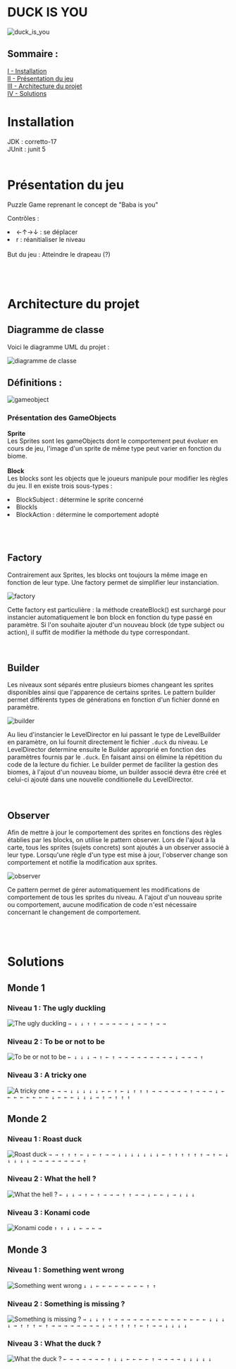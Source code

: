 # DUCK IS YOU
![duck_is_you](images/duck_is_you.png)

## Sommaire :
[I - Installation](#installation) <br>
[II - Présentation du jeu](#présentation-du-jeu) <br>
[III - Architecture du projet](#architecture-du-projet) <br>
[IV - Solutions](#solutions) <br>

# Installation
JDK : corretto-17<br>
JUnit : junit 5
<br><br>
# Présentation du jeu
Puzzle Game reprenant le concept de "Baba is you"

Contrôles :
<li>←↑→↓ : se déplacer</li>
<li>r : réanitialiser le niveau</li>
<br>
But du jeu :
Atteindre le drapeau (?)

<br><br>

# Architecture du projet

## Diagramme de classe

Voici le diagramme UML du projet :

![diagramme de classe](images/project_diagram.png)

## Définitions :

![gameobject](images/gameobject.png)

### <b>Présentation des GameObjects</b>

<b>Sprite</b> <br>
Les Sprites sont les gameObjects dont le comportement peut évoluer en cours de jeu, l'image d'un sprite de même type peut varier en fonction du biome.</li>
<br><br>
<b>Block</b> <br>
Les blocks sont les objects que le joueurs manipule pour modifier les règles du jeu. Il en existe trois sous-types :
    <li>BlockSubject : détermine le sprite concerné</li>
    <li>BlockIs</li>
    <li>BlockAction : détermine le comportement adopté</li>

<br><br>

## Factory

Contrairement aux Sprites, les blocks ont toujours la même image en fonction de leur type.
Une factory permet de simplifier leur instanciation.

![factory](images/factory_diagram.png)

Cette factory est particulière : la méthode createBlock() est surchargé pour instancier automatiquement le bon block en fonction du type passé en paramètre.
Si l'on souhaite ajouter d'un nouveau block (de type subject ou action), il suffit de modifier la méthode du type correspondant.

<br>

## Builder

Les niveaux sont séparés entre plusieurs biomes changeant les sprites disponibles ainsi que l'apparence de certains sprites.
Le pattern builder permet différents types de générations en fonction d'un fichier donné en paramètre.

![builder](images/builder_diagram.png)

Au lieu d'instancier le LevelDirector en lui passant le type de LevelBuilder en paramètre, on lui fournit directement le fichier `.duck` du niveau.
Le LevelDirector determine ensuite le Builder approprié en fonction des paramètres fournis par le `.duck`.
En faisant ainsi on élimine la répétition du code de la lecture du fichier.
Le builder permet de faciliter la gestion des biomes, à l'ajout d'un nouveau biome, un builder associé devra être créé et celui-ci ajouté dans une nouvelle conditionelle du LevelDirector.

<br>

## Observer

Afin de mettre à jour le comportement des sprites en fonctions des règles établies par les blocks, on utilise le pattern observer.
Lors de l'ajout à la carte, tous les sprites (sujets concrets) sont ajoutés à un observer associé à leur type.
Lorsqu'une règle d'un type est mise à jour, l'observer change son comportement et notifie la modification aux sprites.

![observer](images/observer_diagram.png)

Ce pattern permet de gérer automatiquement les modifications de comportement de tous les sprites du niveau.
A l'ajout d'un nouveau sprite ou comportement, aucune modification de code n'est nécessaire concernant le changement de comportement.

<br><br>

# Solutions

## Monde 1

### Niveau 1 : The ugly duckling
![The ugly duckling](images/level1-1.gif)
`→ ↓ ↓ ↑ ↑ → → → → → ↓ → → ↑ → → `

### Niveau 2 : To be or not to be
![To be or not to be](images/level1-2.gif)
`← ↓ ↓ ↓ → ↑ ← ↑ → → → → → → → → → ↓ → → → ↑`

### Niveau 3 : A tricky one
![A tricky one](images/level1-3.gif)
`→ → → ↓ ↓ ↓ ↓ ↓ ← ← ↑ ← ↓ ↑ ↑ ↑ → → → → → → ↑ → → → ↓ ← ← ← ← ← ← ← ← ↓ ← ← ← ↓ ↓ ↓ → ↑ → ↑ ↑ ↑`

## Monde 2

### Niveau 1 : Roast duck
![Roast duck](images/level2-1.gif)
`→ → ↑ ↑ ↑ ← ↓ ← ↑ → → ↓ ↓ ↓ ↓ ↓ ↓ ↓ ← ↑ ↑ ↑ ↑ ↑ ↑ → ↑ ← ↓ ↓ ↓ ↓ ↓ → → → → → → → → ↑`

### Niveau 2 : What the hell ?
![What the hell ?](images/level2-2.gif)
`← ↓ ↓ → ↑ ← ↑ → → → ↑ ↑ → → ↓ ← ← ↓ → ↓ ↓ ↓`

### Niveau 3 : Konami code<br>
![Konami code](images/level2-3.gif)
`↑ ↑ ↓ ↓ ← → ← →`

## Monde 3

### Niveau 1 : Something went wrong
![Something went wrong](images/level3-1.gif)
`↓ ↓ ← ← ← ← ← ← ← ← ↑ ↑`

### Niveau 2 : Something is missing ?
![Something is missing ?](images/level3-2.gif)
`→ ↓ ↓ ↑ ↑ → → → → → → ← ← ← ← ← ← ← ← ← ↓ ↓ ↓ ↓ → ↑ ↑ ↑ ← ↑ → → → → → → → → ↓ → ↑ ↑ ↑ ↑ ← ↑ → → ↓ ↓ ↓ ↓`

### Niveau 3 : What the duck ?
![What the duck ?](images/level3-3.gif)
`← → → → → → ← ↑ ↓ ↓ ← ← ← ← ↑ → → → → ↓ ↓ ↓ ↓ ↓`